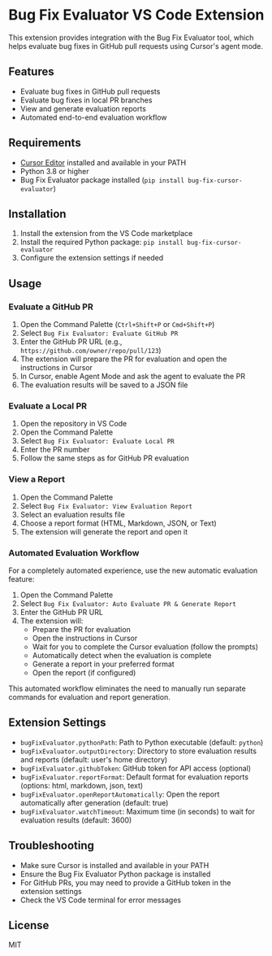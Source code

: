 # Bug Fix Evaluator VS Code Extension

This extension provides integration with the Bug Fix Evaluator tool, which helps evaluate bug fixes in GitHub pull requests using Cursor's agent mode.

## Features

- Evaluate bug fixes in GitHub pull requests
- Evaluate bug fixes in local PR branches
- View and generate evaluation reports
- Automated end-to-end evaluation workflow

## Requirements

- [Cursor Editor](https://cursor.sh/) installed and available in your PATH
- Python 3.8 or higher
- Bug Fix Evaluator package installed (`pip install bug-fix-cursor-evaluator`)

## Installation

1. Install the extension from the VS Code marketplace
2. Install the required Python package: `pip install bug-fix-cursor-evaluator`
3. Configure the extension settings if needed

## Usage

### Evaluate a GitHub PR

1. Open the Command Palette (`Ctrl+Shift+P` or `Cmd+Shift+P`)
2. Select `Bug Fix Evaluator: Evaluate GitHub PR`
3. Enter the GitHub PR URL (e.g., `https://github.com/owner/repo/pull/123`)
4. The extension will prepare the PR for evaluation and open the instructions in Cursor
5. In Cursor, enable Agent Mode and ask the agent to evaluate the PR
6. The evaluation results will be saved to a JSON file

### Evaluate a Local PR

1. Open the repository in VS Code
2. Open the Command Palette
3. Select `Bug Fix Evaluator: Evaluate Local PR`
4. Enter the PR number
5. Follow the same steps as for GitHub PR evaluation

### View a Report

1. Open the Command Palette
2. Select `Bug Fix Evaluator: View Evaluation Report`
3. Select an evaluation results file
4. Choose a report format (HTML, Markdown, JSON, or Text)
5. The extension will generate the report and open it

### Automated Evaluation Workflow

For a completely automated experience, use the new automatic evaluation feature:

1. Open the Command Palette
2. Select `Bug Fix Evaluator: Auto Evaluate PR & Generate Report`
3. Enter the GitHub PR URL
4. The extension will:
   - Prepare the PR for evaluation
   - Open the instructions in Cursor
   - Wait for you to complete the Cursor evaluation (follow the prompts)
   - Automatically detect when the evaluation is complete
   - Generate a report in your preferred format
   - Open the report (if configured)

This automated workflow eliminates the need to manually run separate commands for evaluation and report generation.

## Extension Settings

* `bugFixEvaluator.pythonPath`: Path to Python executable (default: `python`)
* `bugFixEvaluator.outputDirectory`: Directory to store evaluation results and reports (default: user's home directory)
* `bugFixEvaluator.githubToken`: GitHub token for API access (optional)
* `bugFixEvaluator.reportFormat`: Default format for evaluation reports (options: html, markdown, json, text)
* `bugFixEvaluator.openReportAutomatically`: Open the report automatically after generation (default: true)
* `bugFixEvaluator.watchTimeout`: Maximum time (in seconds) to wait for evaluation results (default: 3600)

## Troubleshooting

- Make sure Cursor is installed and available in your PATH
- Ensure the Bug Fix Evaluator Python package is installed
- For GitHub PRs, you may need to provide a GitHub token in the extension settings
- Check the VS Code terminal for error messages

## License

MIT 
